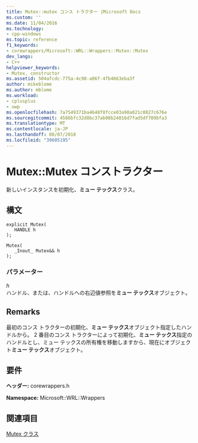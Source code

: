 ```yaml
---
title: Mutex::mutex コンス トラクター |Microsoft Docs
ms.custom: ''
ms.date: 11/04/2016
ms.technology:
- cpp-windows
ms.topic: reference
f1_keywords:
- corewrappers/Microsoft::WRL::Wrappers::Mutex::Mutex
dev_langs:
- C++
helpviewer_keywords:
- Mutex, constructor
ms.assetid: 504afcdc-775a-4c98-a06f-4fb4663eba3f
author: mikeblome
ms.author: mblome
ms.workload:
- cplusplus
- uwp
ms.openlocfilehash: 7a7549371ba4648f8fcce03a98a021c8027c676e
ms.sourcegitcommit: 4586bfc32d8bc37ab08b24816d7fad5df709bfa3
ms.translationtype: MT
ms.contentlocale: ja-JP
ms.lasthandoff: 08/07/2018
ms.locfileid: "39605195"
---
```

# <a name="mutexmutex-constructor"></a>Mutex::Mutex コンストラクター
新しいインスタンスを初期化、**ミュー テックス**クラス。  
  
## <a name="syntax"></a>構文  
  
```  
explicit Mutex(  
   HANDLE h  
);  
  
Mutex(  
   _Inout_ Mutex&& h  
);  
```  
  
### <a name="parameters"></a>パラメーター  
 *h*  
 ハンドル、または、ハンドルへの右辺値参照を**ミュー テックス**オブジェクト。  
  
## <a name="remarks"></a>Remarks  
 最初のコンス トラクターの初期化、**ミュー テックス**オブジェクト指定したハンドルから。 2 番目のコンス トラクターによって初期化、**ミュー テックス**指定のハンドルとし、ミュー テックスの所有権を移動しますから、現在にオブジェクト**ミュー テックス**オブジェクト。  
  
## <a name="requirements"></a>要件  
 **ヘッダー:** corewrappers.h  
  
 **Namespace:** Microsoft::WRL::Wrappers
 
 ## <a name="see-also"></a>関連項目
 [Mutex クラス](../windows/mutex-class1.md)